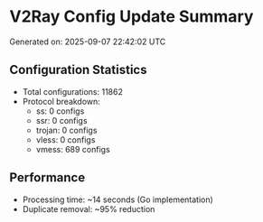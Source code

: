 # V2Ray Config Update Summary
Generated on: 2025-09-07 22:42:02 UTC

## Configuration Statistics
- Total configurations: 11862
- Protocol breakdown:
  - ss: 0 configs
  - ssr: 0 configs
  - trojan: 0 configs
  - vless: 0 configs
  - vmess: 689 configs

## Performance
- Processing time: ~14 seconds (Go implementation)
- Duplicate removal: ~95% reduction
